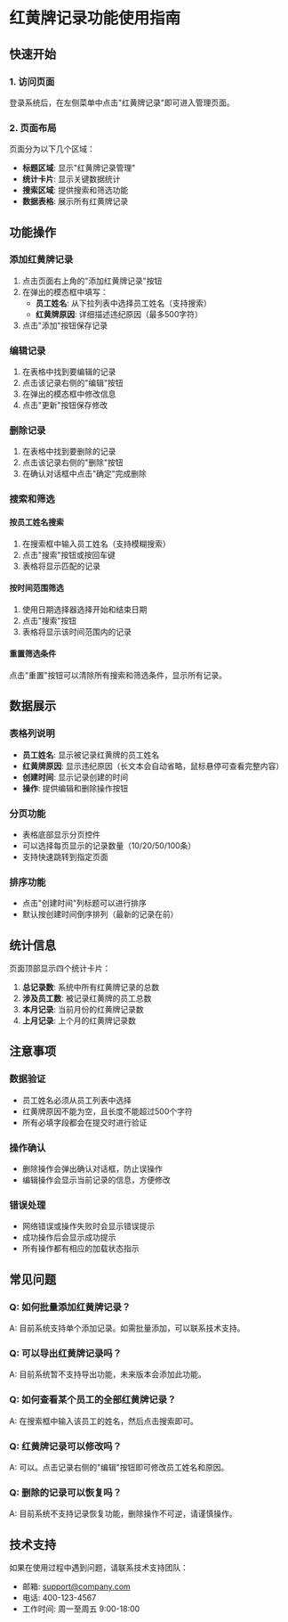 # 红黄牌记录功能使用指南

## 快速开始

### 1. 访问页面
登录系统后，在左侧菜单中点击"红黄牌记录"即可进入管理页面。

### 2. 页面布局
页面分为以下几个区域：
- **标题区域**: 显示"红黄牌记录管理"
- **统计卡片**: 显示关键数据统计
- **搜索区域**: 提供搜索和筛选功能
- **数据表格**: 展示所有红黄牌记录

## 功能操作

### 添加红黄牌记录

1. 点击页面右上角的"添加红黄牌记录"按钮
2. 在弹出的模态框中填写：
   - **员工姓名**: 从下拉列表中选择员工姓名（支持搜索）
   - **红黄牌原因**: 详细描述违纪原因（最多500字符）
3. 点击"添加"按钮保存记录

### 编辑记录

1. 在表格中找到要编辑的记录
2. 点击该记录右侧的"编辑"按钮
3. 在弹出的模态框中修改信息
4. 点击"更新"按钮保存修改

### 删除记录

1. 在表格中找到要删除的记录
2. 点击该记录右侧的"删除"按钮
3. 在确认对话框中点击"确定"完成删除

### 搜索和筛选

#### 按员工姓名搜索
1. 在搜索框中输入员工姓名（支持模糊搜索）
2. 点击"搜索"按钮或按回车键
3. 表格将显示匹配的记录

#### 按时间范围筛选
1. 使用日期选择器选择开始和结束日期
2. 点击"搜索"按钮
3. 表格将显示该时间范围内的记录

#### 重置筛选条件
点击"重置"按钮可以清除所有搜索和筛选条件，显示所有记录。

## 数据展示

### 表格列说明
- **员工姓名**: 显示被记录红黄牌的员工姓名
- **红黄牌原因**: 显示违纪原因（长文本会自动省略，鼠标悬停可查看完整内容）
- **创建时间**: 显示记录创建的时间
- **操作**: 提供编辑和删除操作按钮

### 分页功能
- 表格底部显示分页控件
- 可以选择每页显示的记录数量（10/20/50/100条）
- 支持快速跳转到指定页面

### 排序功能
- 点击"创建时间"列标题可以进行排序
- 默认按创建时间倒序排列（最新的记录在前）

## 统计信息

页面顶部显示四个统计卡片：

1. **总记录数**: 系统中所有红黄牌记录的总数
2. **涉及员工数**: 被记录红黄牌的员工总数
3. **本月记录**: 当前月份的红黄牌记录数
4. **上月记录**: 上个月的红黄牌记录数

## 注意事项

### 数据验证
- 员工姓名必须从员工列表中选择
- 红黄牌原因不能为空，且长度不能超过500个字符
- 所有必填字段都会在提交时进行验证

### 操作确认
- 删除操作会弹出确认对话框，防止误操作
- 编辑操作会显示当前记录的信息，方便修改

### 错误处理
- 网络错误或操作失败时会显示错误提示
- 成功操作后会显示成功提示
- 所有操作都有相应的加载状态指示

## 常见问题

### Q: 如何批量添加红黄牌记录？
A: 目前系统支持单个添加记录。如需批量添加，可以联系技术支持。

### Q: 可以导出红黄牌记录吗？
A: 目前系统暂不支持导出功能，未来版本会添加此功能。

### Q: 如何查看某个员工的全部红黄牌记录？
A: 在搜索框中输入该员工的姓名，然后点击搜索即可。

### Q: 红黄牌记录可以修改吗？
A: 可以。点击记录右侧的"编辑"按钮即可修改员工姓名和原因。

### Q: 删除的记录可以恢复吗？
A: 目前系统不支持记录恢复功能，删除操作不可逆，请谨慎操作。

## 技术支持

如果在使用过程中遇到问题，请联系技术支持团队：
- 邮箱: support@company.com
- 电话: 400-123-4567
- 工作时间: 周一至周五 9:00-18:00 